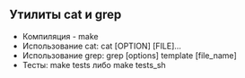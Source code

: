## Утилиты cat и grep

* Компиляция - make 
* Использование cat: cat [OPTION] [FILE]...
* Использование grep: grep [options] template [file_name]
* Тесты: make tests либо make tests_sh